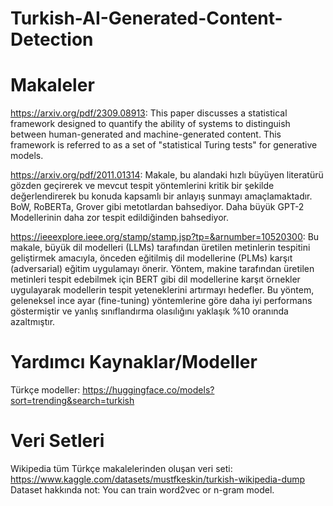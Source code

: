 # Turkish-AI-Generated-Content-Detection


# Makaleler
https://arxiv.org/pdf/2309.08913: 
This paper discusses a statistical framework designed to quantify the ability of systems to distinguish between human-generated and machine-generated content. This framework is referred to as a set of "statistical Turing tests" for generative models.

https://arxiv.org/pdf/2011.01314: 
Makale, bu alandaki hızlı büyüyen literatürü gözden geçirerek ve mevcut tespit yöntemlerini kritik bir şekilde değerlendirerek bu konuda kapsamlı bir anlayış sunmayı amaçlamaktadır.
BoW, RoBERTa, Grover gibi metotlardan bahsediyor. Daha büyük GPT-2 Modellerinin daha zor tespit edildiğinden bahsediyor.

https://ieeexplore.ieee.org/stamp/stamp.jsp?tp=&arnumber=10520300:
Bu makale, büyük dil modelleri (LLMs) tarafından üretilen metinlerin tespitini geliştirmek amacıyla, önceden eğitilmiş dil modellerine (PLMs) karşıt (adversarial) eğitim uygulamayı önerir. Yöntem, makine tarafından üretilen metinleri tespit edebilmek için BERT gibi dil modellerine karşıt örnekler uygulayarak modellerin tespit yeteneklerini artırmayı hedefler. Bu yöntem, geleneksel ince ayar (fine-tuning) yöntemlerine göre daha iyi performans göstermiştir ve yanlış sınıflandırma olasılığını yaklaşık %10 oranında azaltmıştır.



# Yardımcı Kaynaklar/Modeller

  Türkçe modeller:
  https://huggingface.co/models?sort=trending&search=turkish


# Veri Setleri
  Wikipedia tüm Türkçe makalelerinden oluşan veri seti:
  https://www.kaggle.com/datasets/mustfkeskin/turkish-wikipedia-dump
  Dataset hakkında not: You can train word2vec or n-gram model.
